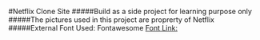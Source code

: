 #Netflix Clone Site
#####Build as a side project for learning purpose only
#####The pictures used in this project are proprerty of Netflix
#####External Font Used: Fontawesome
[Font Link:](https://fontawesome.com/)

